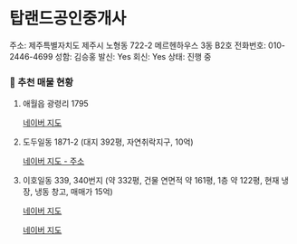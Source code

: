 # 탑랜드공인중개사

주소: 제주특별자치도 제주시 노형동 722-2 메르헨하우스 3동 B2호
전화번호: 010-2446-4699
성함: 김승홍
발신: Yes
회신: Yes
상태: 진행 중

### 📍 추천 매물 현황

1. 애월읍 광령리 1795
    
    [네이버 지도](https://naver.me/5k7mjILW)
    

1. 도두일동 1871-2 (대지 392평, 자연취락지구, 10억)
    
    [네이버 지도 - 주소](https://naver.me/GFBzde6z)
    

1. 이호일동 339, 340번지 (약 332평, 건물 연면적 약 161평, 1층 약 122평, 현재 냉장, 냉동 창고, 매매가 15억)
    
    [네이버 지도](https://naver.me/xmxOdF6O)
    
    [네이버 지도](https://naver.me/5apKTn6m)